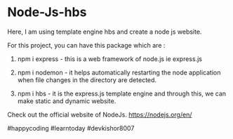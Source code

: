 # Node-Js-hbs
Here, I am using template engine hbs and create a node js website.

For this project, you can have this package which are :

1. npm i express - this is a web framework of node.js ie express.js

2. npm i nodemon - it helps automatically restarting the node application when file changes in the directory are detected.

3. npm i hbs - it is the express.js template engine and through this, we can make static and dynamic website.


Check out the official website of NodeJs.
https://nodejs.org/en/

#happycoding #learntoday #devkishor8007
